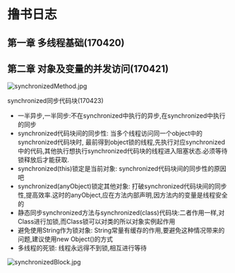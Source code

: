 # 撸书日志

## 第一章 多线程基础(170420)
## 第二章 对象及变量的并发访问(170421)
![synchronizedMethod.jpg](http://upload-images.jianshu.io/upload_images/2031765-292516d632cbf4d1.jpg?imageMogr2/auto-orient/strip%7CimageView2/2/w/1240)


synchronized同步代码块(170423)
 - 一半异步,一半同步:不在synchronized中执行的异步,在synchronized中执行的同步 
 - synchronized代码块间的同步性: 当多个线程访问同一个object中的synchronized代码块时, 最前得到object锁的线程,先执行对应synchronized中的代码,其他执行想执行synchronized代码块的线程进入阻塞状态.必须等待锁释放后才能获取.
 - synchronized(this)锁定是当前对象: synchronized代码块间的同步性的原因吧
 - synchronized(anyObject)锁定其他对象: 打破synchronized代码块间的同步性,提高效率.这时的anyObject,应在方法内部声明,因方法内的变量是线程安全的
 - 静态同步synchronized方法与synchronized(class)代码块:二者作用一样,对Class进行加锁,而Class锁可以对类的所以对象实例起作用
 - 避免使用String作为锁对象: String常量有缓存的作用,要避免这种情况带来的问题,建议使用new Object()的方式
 - 多线程的死锁: 线程永远得不到锁,相互进行等待

![synchronizedBlock.jpg](http://upload-images.jianshu.io/upload_images/2031765-b3a9ba1f37e9839e.jpg?imageMogr2/auto-orient/strip%7CimageView2/2/w/1240)



